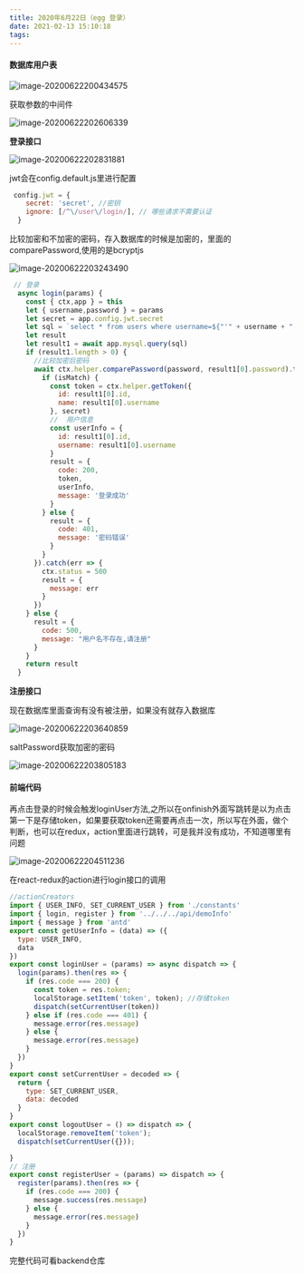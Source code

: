```yaml
---
title: 2020年6月22日（egg 登录）
date: 2021-02-13 15:10:18
tags:
---
```


#### 数据库用户表

![image-20200622200434575](./assets/image-20200622200434575.png)

获取参数的中间件

![image-20200622202606339](./assets/image-20200622202606339.png)

**登录接口**

![image-20200622202831881](./assets/image-20200622202831881.png)

jwt会在config.default.js里进行配置

```js
 config.jwt = {
    secret: 'secret', //密钥
    ignore: [/^\/user\/login/], // 哪些请求不需要认证
  }
```

比较加密和不加密的密码，存入数据库的时候是加密的，里面的comparePassword,使用的是bcryptjs

![image-20200622203243490](./assets/image-20200622203243490.png)

```js
 // 登录
  async login(params) {
    const { ctx,app } = this
    let { username,password } = params
    let secret = app.config.jwt.secret
    let sql = `select * from users where username=${"'" + username + "'"}`
    let result
    let result1 = await app.mysql.query(sql)
    if (result1.length > 0) {
      //比较加密后密码
      await ctx.helper.comparePassword(password, result1[0].password).then((isMatch) => {
        if (isMatch) {
          const token = ctx.helper.getToken({
            id: result1[0].id,
            name: result1[0].username
          }, secret)
          //  用户信息
          const userInfo = {
            id: result1[0].id,
            username: result1[0].username
          }
          result = {
            code: 200,
            token,
            userInfo,
            message: '登录成功'
          }
        } else {
          result = {
            code: 401,
            message: '密码错误'
          }
        }
      }).catch(err => {
        ctx.status = 500
        result = {
          message: err
        }
      })
    } else {
      result = {
        code: 500,
        message: "用户名不存在,请注册"
      }
    }
    return result
  }
```

**注册接口**

现在数据库里面查询有没有被注册，如果没有就存入数据库

![image-20200622203640859](./assets/image-20200622203640859.png)

saltPassword获取加密的密码

![image-20200622203805183](./assets/image-20200622203805183.png)

#### 前端代码

再点击登录的时候会触发loginUser方法,之所以在onfinish外面写跳转是以为点击第一下是存储token，如果要获取token还需要再点击一次，所以写在外面，做个判断，也可以在redux，action里面进行跳转，可是我并没有成功，不知道哪里有问题

![image-20200622204511236](./assets/image-20200622204511236.png)

在react-redux的action进行login接口的调用

```js
//actionCreators
import { USER_INFO, SET_CURRENT_USER } from './constants'
import { login, register } from '../../../api/demoInfo'
import { message } from 'antd'
export const getUserInfo = (data) => ({
  type: USER_INFO,
  data
})
export const loginUser = (params) => async dispatch => {
  login(params).then(res => {
    if (res.code === 200) {
      const token = res.token;
      localStorage.setItem('token', token); //存储token
      dispatch(setCurrentUser(token))
    } else if (res.code === 401) {
      message.error(res.message)
    } else {
      message.error(res.message)
    }
  })
}
export const setCurrentUser = decoded => {
  return {
    type: SET_CURRENT_USER,
    data: decoded
  }
}
export const logoutUser = () => dispatch => {
  localStorage.removeItem('token');
  dispatch(setCurrentUser({}));

}
// 注册
export const registerUser = (params) => dispatch => {
  register(params).then(res => {
    if (res.code === 200) {
      message.success(res.message)
    } else {
      message.error(res.message)
    }
  })
}
```
完整代码可看backend仓库





